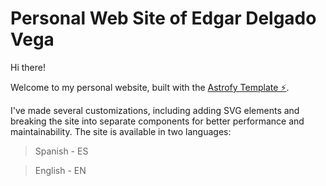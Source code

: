 # Personal Web Site of Edgar Delgado Vega

Hi there!

Welcome to my personal website, built with the <a href="https://astrofy-template.netlify.app/" target="_blank" class="font-bold">Astrofy Template ⚡️</a>.

I've made several customizations, including adding SVG elements and breaking the site into separate components for better performance and maintainability. The site is available in two languages:

> Spanish - ES

> English - EN

